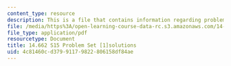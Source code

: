 ```yaml
---
content_type: resource
description: This is a file that contains information regarding problem set 1 solutions.
file: /media/https%3A/open-learning-course-data-rc.s3.amazonaws.com/14-662-labor-economics-ii-spring-2015/4c81460cd37991179822806158df84ae_MIT14_662S15_pset1_sol.pdf
file_type: application/pdf
resourcetype: Document
title: 14.662 S15 Problem Set [1]solutions
uid: 4c81460c-d379-9117-9822-806158df84ae
---
```

